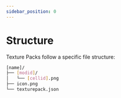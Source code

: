 ```yaml
---
sidebar_position: 0
---
```


# Structure

Texture Packs follow a specific file structure:

```bash
[name]/
├── [modid]/
│   └── [cellid].png
├── icon.png
└── texturepack.json
```
